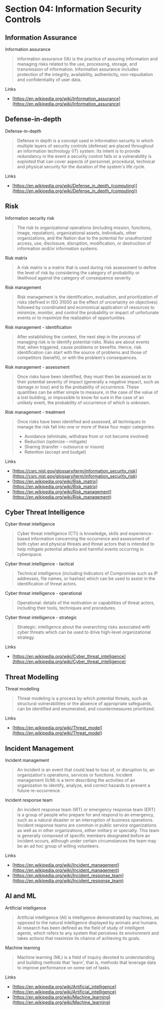 # Section 04: Information Security Controls

## Information Assurance
Information assurance
> Information assurance (IA) is the practice of assuring information and managing risks related to the use, processing, storage, and transmission of information.
> Information assurance includes protection of the integrity, availability, authenticity, non-repudiation and confidentiality of user data.

Links
- [https://en.wikipedia.org/wiki/Information_assurance](https://en.wikipedia.org/wiki/Information_assurance)

## Defense-in-depth
Defense-in-depth
> Defense in depth is a concept used in information security in which multiple layers of security controls (defense) are placed throughout an information technology (IT) system.
> Its intent is to provide redundancy in the event a security control fails or a vulnerability is exploited that can cover aspects of personnel, procedural, technical and physical security for the duration of the system's life cycle.

Links
- [https://en.wikipedia.org/wiki/Defense_in_depth_(computing)](https://en.wikipedia.org/wiki/Defense_in_depth_(computing))

## Risk
Information security risk
> The risk to organizational operations (including mission, functions, image, reputation), organizational assets, individuals, other organizations, and the Nation due to the potential for unauthorized access, use, disclosure, disruption, modification, or destruction of information and/or information systems.

Risk matrix
> A risk matrix is a matrix that is used during risk assessment to define the level of risk by considering the category of probability or likelihood against the category of consequence severity.

Risk management
> Risk management is the identification, evaluation, and prioritization of risks (defined in ISO 31000 as the effect of uncertainty on objectives) followed by coordinated and economical application of resources to minimize, monitor, and control the probability or impact of unfortunate events or to maximize the realization of opportunities.

Risk management - identification
> After establishing the context, the next step in the process of managing risk is to identify potential risks.
> Risks are about events that, when triggered, cause problems or benefits.
> Hence, risk identification can start with the source of problems and those of competitors (benefit), or with the problem's consequences.

Risk management - assessment
> Once risks have been identified, they must then be assessed as to their potential severity of impact (generally a negative impact, such as damage or loss) and to the probability of occurrence.
> These quantities can be either simple to measure, in the case of the value of a lost building, or impossible to know for sure in the case of an unlikely event, the probability of occurrence of which is unknown.

Risk management - treatment
> Once risks have been identified and assessed, all techniques to manage the risk fall into one or more of these four major categories:
> - Avoidance (eliminate, withdraw from or not become involved)
> - Reduction (optimize – mitigate)
> - Sharing (transfer – outsource or insure)
> - Retention (accept and budget)

Links
- [https://csrc.nist.gov/glossary/term/information_security_risk](https://csrc.nist.gov/glossary/term/information_security_risk)
- [https://en.wikipedia.org/wiki/Risk_matrix](https://en.wikipedia.org/wiki/Risk_matrix)
- [https://en.wikipedia.org/wiki/Risk_management](https://en.wikipedia.org/wiki/Risk_management)

## Cyber Threat Intelligence
Cyber threat intelligence
> Cyber threat intelligence (CTI) is knowledge, skills and experience-based information concerning the occurrence and assessment of both cyber and physical threats and threat actors that is intended to help mitigate potential attacks and harmful events occurring in cyberspace.

Cyber threat intelligence - tactical
> Technical intelligence (including Indicators of Compromise such as IP addresses, file names, or hashes) which can be used to assist in the identification of threat actors.

Cyber threat intelligence - operational
> Operational: details of the motivation or capabilities of threat actors, including their tools, techniques and procedures.

Cyber threat intelligence - strategic
> Strategic: intelligence about the overarching risks associated with cyber threats which can be used to drive high-level organizational strategy.

Links
- [https://en.wikipedia.org/wiki/Cyber_threat_intelligence](https://en.wikipedia.org/wiki/Cyber_threat_intelligence)

## Threat Modelling
Threat modelling
> Threat modeling is a process by which potential threats, such as structural vulnerabilities or the absence of appropriate safeguards, can be identified and enumerated, and countermeasures prioritized.

Links
- [https://en.wikipedia.org/wiki/Threat_model](https://en.wikipedia.org/wiki/Threat_model)

## Incident Management
Incident management
> An incident is an event that could lead to loss of, or disruption to, an organization's operations, services or functions.
> Incident management (IcM) is a term describing the activities of an organization to identify, analyze, and correct hazards to prevent a future re-occurrence.

Incident response team
> An incident response team (IRT) or emergency response team (ERT) is a group of people who prepare for and respond to an emergency, such as a natural disaster or an interruption of business operations.
> Incident response teams are common in public service organizations as well as in other organizations, either military or specialty.
> This team is generally composed of specific members designated before an incident occurs, although under certain circumstances the team may be an ad hoc group of willing volunteers.

Links
- [https://en.wikipedia.org/wiki/Incident_management](https://en.wikipedia.org/wiki/Incident_management)
- [https://en.wikipedia.org/wiki/Incident_response_team](https://en.wikipedia.org/wiki/Incident_response_team)

## AI and ML
Artificial intelligence
> Artificial intelligence (AI) is intelligence demonstrated by machines, as opposed to the natural intelligence displayed by animals and humans.
> AI research has been defined as the field of study of intelligent agents, which refers to any system that perceives its environment and takes actions that maximize its chance of achieving its goals.

Machine learning
> Machine learning (ML) is a field of inquiry devoted to understanding and building methods that 'learn', that is, methods that leverage data to improve performance on some set of tasks.

Links
- [https://en.wikipedia.org/wiki/Artificial_intelligence](https://en.wikipedia.org/wiki/Artificial_intelligence)
- [https://en.wikipedia.org/wiki/Machine_learning](https://en.wikipedia.org/wiki/Machine_learning)

